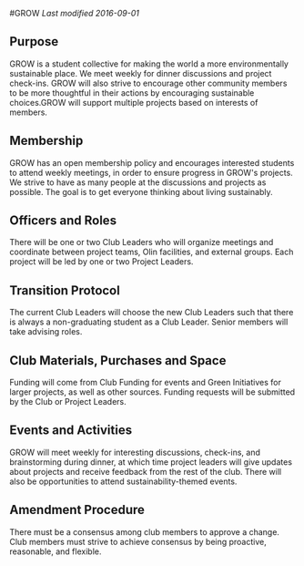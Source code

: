 #GROW
*Last modified 2016-09-01*

## Purpose
GROW is a student collective for making the world a more environmentally sustainable place. We meet weekly for dinner discussions and project check-ins. GROW will also strive to encourage other community members to be more thoughtful in their actions by encouraging sustainable choices.GROW will support multiple projects based on interests of members.

## Membership
GROW has an open membership policy and encourages interested students to attend weekly meetings, in order to ensure progress in GROW's projects. We strive to have as many people at the discussions and projects as possible. The goal is to get everyone thinking about living sustainably.

## Officers and Roles
There will be one or two Club Leaders who will organize meetings and coordinate between project teams, Olin facilities, and external groups. Each project will be led by one or two Project Leaders.

## Transition Protocol
The current Club Leaders will choose the new Club Leaders such that there is always a non-graduating student as a Club Leader. Senior members will take advising roles.

## Club Materials, Purchases and Space
Funding will come from Club Funding for events and Green Initiatives for larger projects, as well as other sources. Funding requests will be submitted by the Club or Project Leaders.

## Events and Activities
GROW will meet weekly for interesting discussions, check-ins, and brainstorming during dinner, at which time project leaders will give updates about projects and receive feedback from the rest of the club. There will also be opportunities to attend sustainability-themed events.

## Amendment Procedure
There must be a consensus among club members to approve a change. Club members must strive to achieve consensus by being proactive, reasonable, and flexible.

